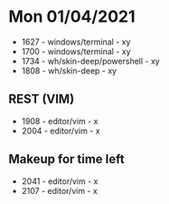# Mon 01/04/2021 
- 1627 - windows/terminal - xy
- 1700 - windows/terminal - xy
- 1734 - wh/skin-deep/powershell - xy
- 1808 - wh/skin-deep - xy
## REST (VIM)
- 1908 - editor/vim - x
- 2004 - editor/vim - x
## Makeup for time left
- 2041 - editor/vim - x
- 2107 - editor/vim - x

